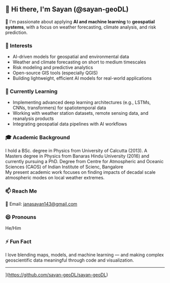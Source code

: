 ## 👋 Hi there, I'm Sayan (@sayan-geoDL)

🎯 I'm passionate about applying **AI and machine learning** to **geospatial systems**, with a focus on weather forecasting, climate analysis, and risk prediction.

### 👀 Interests
- AI-driven models for geospatial and environmental data
- Weather and climate forecasting on short to medium timescales
- Risk modeling and predictive analytics
- Open-source GIS tools (especially QGIS)
- Building lightweight, efficient AI models for real-world applications

### 🌱 Currently Learning
- Implementing advanced deep learning architectures (e.g., LSTMs, CNNs, transformers) for spatiotemporal data
- Working with weather station datasets, remote sensing data, and reanalysis products
- Integrating geospatial data pipelines with AI workflows
### 🎓 Academic Background

I hold a BSc. degree in Physics from University of Calcutta (2013). A Masters degree in Physics from Banaras Hindu University (2016) and currently pursuing a PhD. Degree from Centre for Atmospheric and Oceanic Sciences (CAOS) of Indian Institute of Scienc,
Bangalore  
My present academic work focuses on finding impacts of decadal scale atmospheric modes on local weather extremes.

### 📫 Reach Me
📧 Email: [janasayan143@gmail.com](mailto:janasayan143@gmail.com)

### 😄 Pronouns
He/Him

### ⚡ Fun Fact
I love blending maps, models, and machine learning — and making complex geoscientific data meaningful through code and visualization.

---
](https://github.com/sayan-geoDL/sayan-geoDL)
<!---
sayan-geoDL/sayan-geoDL is a ✨ special ✨ repository because its `README.md` (this file) appears on your GitHub profile.
You can click the Preview link to take a look at your changes.
--->
